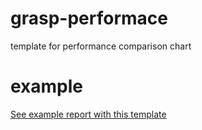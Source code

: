 # grasp-performace
template for performance comparison chart


# example
[See example report with this template](https://cdn.rawgit.com/yoosiba/grasp-performace/master/report.html "example")
